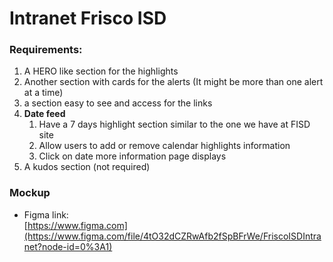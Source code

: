 # Intranet Frisco ISD

### Requirements:

1. A HERO like section for the highlights
2. Another section with cards for the alerts (It might be more than one alert at a time)
3. a section easy to see and access for the links
4. **Date feed**
   1. Have a 7 days highlight section similar to the one we have at FISD site
   2. Allow users to add or remove calendar highlights information
   3. Click on date more information page displays
5. A kudos section (not required)

### Mockup

- Figma link:  
  [https://www.figma.com](https://www.figma.com/file/4tO32dCZRwAfb2fSpBFrWe/FriscoISDIntranet?node-id=0%3A1)
